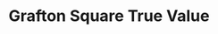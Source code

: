 ---
title: "Grafton Square True Value"
url: /worcester/grafton-square-true-value/
shop: hardware
---